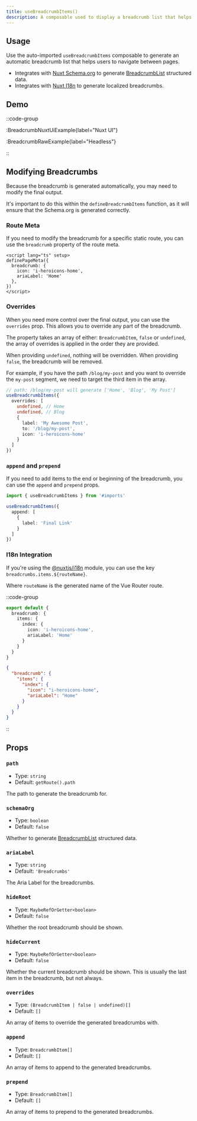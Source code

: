 ```yaml
---
title: useBreadcrumbItems()
description: A composable used to display a breadcrumb list that helps users to navigate between pages.
---
```


## Usage

Use the auto-imported `useBreadcrumbItems` composable to generate an automatic breadcrumb list that helps users to navigate between pages.

- Integrates with [Nuxt Schema.org](/docs/schema-org/getting-started/installation) to generate [BreadcrumbList](https://schema.org/BreadcrumbList) structured data.
- Integrates with [Nuxt I18n](https://i18n.nuxtjs.org/) to generate localized breadcrumbs.

## Demo

::code-group

:BreadcrumbNuxtUiExample{label="Nuxt UI"}

:BreadcrumbRawExample{label="Headless"}

::

## Modifying Breadcrumbs

Because the breadcrumb is generated automatically, you may need to modify the final output.

It's important to do this within the `defineBreadcrumbItems` function, as it will ensure that the Schema.org is generated correctly.

### Route Meta

If you need to modify the breadcrumb for a specific static route, you can use the `breadcrumb` property of the route meta.

```vue twoslash [Page Meta]
<script lang="ts" setup>
definePageMeta({
  breadcrumb: {
    icon: 'i-heroicons-home',
    ariaLabel: 'Home'
  },
})
</script>
```

### Overrides

When you need more control over the final output, you can use the `overrides` prop. This allows
you to override any part of the breadcrumb.

The property takes an array of either: `BreadcrumbItem`, `false` or `undefined`, the array
of overrides is applied in the order they are provided.

When providing `undefined`, nothing will be overridden. When providing `false`, the breadcrumb
will be removed.

For example, if you have the path `/blog/my-post` and you want to override the `my-post` segment, we need
to target the third item in the array.

```ts twoslash
// path: /blog/my-post will generate ['Home', 'Blog', 'My Post']
useBreadcrumbItems({
  overrides: [
    undefined, // Home
    undefined, // Blog
    {
      label: 'My Awesome Post',
      to: '/blog/my-post',
      icon: 'i-heroicons-home'
    }
  ]
})
```

### `append` and `prepend`

If you need to add items to the end or beginning of the breadcrumb, you can use the `append` and `prepend` props.

```ts twoslash
import { useBreadcrumbItems } from '#imports'

useBreadcrumbItems({
  append: [
    {
      label: 'Final Link'
    }
  ]
})
```

### I18n Integration

If you're using the [@nuxtjs/i18n](https://i18n.nuxtjs.org/) module, you can use the key `breadcrumbs.items.${routeName}`.

Where `routeName` is the generated name of the Vue Router route.

::code-group

```ts [en.ts]
export default {
  breadcrumb: {
    items: {
      index: {
        icon: 'i-heroicons-home',
        ariaLabel: 'Home'
      }
    }
  }
}
```

```json [en.json]
{
  "breadcrumb": {
    "items": {
      "index": {
        "icon": "i-heroicons-home",
        "ariaLabel": "Home"
      }
    }
  }
}
```

::

## Props

### `path`

- Type: `string`
- Default: `getRoute().path`

The path to generate the breadcrumb for.

### `schemaOrg`

- Type: `boolean`
- Default: `false`

Whether to generate [BreadcrumbList](https://schema.org/BreadcrumbList) structured data.

### `ariaLabel`

- Type: `string`
- Default: `'Breadcrumbs'`

The Aria Label for the breadcrumbs.

### `hideRoot`

- Type: `MaybeRefOrGetter<boolean>`
- Default: `false`

Whether the root breadcrumb should be shown.

### `hideCurrent`

- Type: `MaybeRefOrGetter<boolean>`
- Default: `false`

Whether the current breadcrumb should be shown. This is usually the last item in the breadcrumb, but not always.

### `overrides`

- Type: `(BreadcrumbItem | false | undefined)[]`
- Default: `[]`

An array of items to override the generated breadcrumbs with.

### `append`

- Type: `BreadcrumbItem[]`
- Default: `[]`

An array of items to append to the generated breadcrumbs.

### `prepend`

- Type: `BreadcrumbItem[]`
- Default: `[]`

An array of items to prepend to the generated breadcrumbs.
